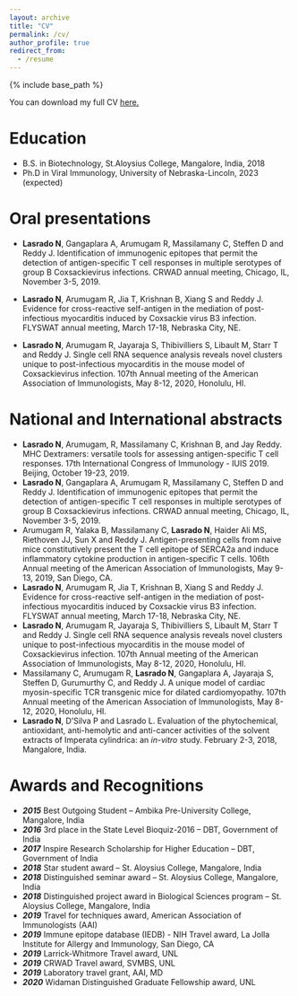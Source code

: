 ```yaml
---
layout: archive
title: "CV"
permalink: /cv/
author_profile: true
redirect_from:
  - /resume
---
```


{% include base_path %}

You can download my full CV <a href="/files/Lasrado_CV_2022.pdf" download> here.</a>

Education
======
* B.S. in Biotechnology, St.Aloysius College, Mangalore, India, 2018
* Ph.D in Viral Immunology, University of Nebraska-Lincoln, 2023 (expected)
  
Oral presentations
======
* **Lasrado N**, Gangaplara A, Arumugam R, Massilamany C, Steffen D and Reddy J. Identification of immunogenic epitopes that permit the detection of antigen-specific T cell  responses in multiple serotypes of group B Coxsackievirus infections. CRWAD annual meeting, Chicago, IL, November 3-5, 2019. 

* **Lasrado N**, Arumugam R, Jia T, Krishnan B, Xiang S and Reddy J. Evidence for cross-reactive self-antigen in the mediation of post-infectious myocarditis induced by Coxsackie virus B3 infection. FLYSWAT annual meeting, March 17-18, Nebraska City, NE.
  
* **Lasrado N**, Arumugam R, Jayaraja S, Thibivilliers S, Libault M, Starr T and Reddy J.  Single cell RNA sequence analysis reveals novel clusters unique to post-infectious myocarditis in the mouse model of Coxsackievirus infection. 107th Annual meeting of the American Association of Immunologists, May 8-12, 2020, Honolulu, HI.

National and International abstracts
======
* **Lasrado N**, Arumugam, R, Massilamany C, Krishnan B, and Jay Reddy. MHC Dextramers: versatile tools for assessing antigen-specific T cell responses. 17th International Congress of Immunology - IUIS 2019. Beijing, October 19-23, 2019.
* **Lasrado N**, Gangaplara A, Arumugam R, Massilamany C, Steffen D and Reddy J. Identification of immunogenic epitopes that permit the detection of antigen-specific T cell responses in multiple serotypes of group B Coxsackievirus infections. CRWAD annual meeting, Chicago, IL, November 3-5, 2019. 
* Arumugam R, Yalaka B, Massilamany C, **Lasrado N**, Haider Ali MS, Riethoven JJ, Sun X and Reddy J. Antigen-presenting cells from naive mice constitutively present the T cell epitope of SERCA2a and induce inflammatory cytokine production in antigen-specific T cells. 106th Annual meeting of the American Association of Immunologists, May 9-13, 2019, San Diego, CA.
* **Lasrado N**, Arumugam R, Jia T, Krishnan B, Xiang S and Reddy J. Evidence for cross-reactive self-antigen in the mediation of post-infectious myocarditis induced by Coxsackie virus B3 infection. FLYSWAT annual meeting, March 17-18, Nebraska City, NE.
* **Lasrado N**, Arumugam R, Jayaraja S, Thibivilliers S, Libault M, Starr T and Reddy J.  Single cell RNA sequence analysis reveals novel clusters unique to post-infectious myocarditis in the mouse model of Coxsackievirus infection. 107th Annual meeting of the American Association of Immunologists, May 8-12, 2020, Honolulu, HI.
* Massilamany C, Arumugam R, **Lasrado N**, Gangaplara A, Jayaraja S, Steffen D,  Gurumurthy C, and Reddy J. A unique model of cardiac myosin-specific TCR transgenic mice for dilated cardiomyopathy. 107th Annual meeting of the American Association of Immunologists, May 8-12, 2020, Honolulu, HI.
* **Lasrado N**, D’Silva P and Lasrado L. Evaluation of the phytochemical, antioxidant, anti-hemolytic and anti-cancer activities of the solvent extracts of Imperata cylindrica: an *in-vitro* study. February 2-3, 2018, Mangalore, India. 

Awards and Recognitions
======
* ***2015***    Best Outgoing Student – Ambika Pre-University College, Mangalore, India
* ***2016***	  3rd place in the State Level Bioquiz-2016 – DBT, Government of India
* ***2017***	  Inspire Research Scholarship for Higher Education – DBT, Government of India
* ***2018***	  Star student award – St. Aloysius College, Mangalore, India 
* ***2018***	  Distinguished seminar award – St. Aloysius College, Mangalore, India 
* ***2018***	  Distinguished project award in Biological Sciences program – St. Aloysius College, Mangalore, India
* ***2019***	  Travel for techniques award, American Association of Immunologists (AAI) 
* ***2019***    Immune epitope database (IEDB) - NIH Travel award, La Jolla Institute for Allergy and Immunology, San Diego, CA
* ***2019***	  Larrick-Whitmore Travel award, UNL
* ***2019***    CRWAD Travel award, SVMBS, UNL
* ***2019***	  Laboratory travel grant, AAI, MD 
* ***2020***    Widaman Distinguished Graduate Fellowship award, UNL
